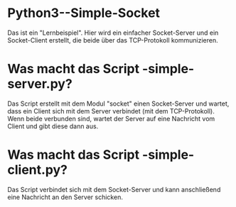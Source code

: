 # Python3--Simple-Socket
Das ist ein "Lernbeispiel". Hier wird ein einfacher Socket-Server und ein Socket-Client erstellt, die beide über das TCP-Protokoll kommunizieren.

# Was macht das Script -simple-server.py?

Das Script erstellt mit dem Modul "socket" einen Socket-Server und wartet, dass ein Client sich mit dem Server verbindet (mit dem TCP-Protokoll). Wenn beide verbunden sind, wartet der Server auf eine Nachricht vom Client und gibt diese dann aus.

# Was macht das Script -simple-client.py?

Das Script verbindet sich mit dem Socket-Server und kann anschließend eine Nachricht an den Server schicken. 

